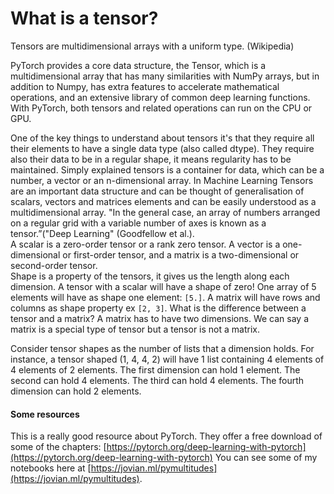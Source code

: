 # What is a tensor?

Tensors are multidimensional arrays with a uniform type. (Wikipedia)

PyTorch provides a core data structure, the Tensor, which is a multidimensional array that has many similarities with NumPy arrays, but in addition to Numpy, has extra features to accelerate mathematical operations, and an extensive library of common deep learning functions. With PyTorch, both tensors and related operations can run on the CPU or GPU.


<!-- <p align="center">
  <img src="/images/vs/image1.png"  width="750"  title="vs code">&nbsp;&nbsp;&nbsp;&nbsp;&nbsp;
</p>   -->

One of the key things to understand about tensors it's that they require all their elements to have a single data type (also called dtype). They require also their data to be in a regular shape, it means regularity has to be maintained.
Simply explained tensors is a container for data, which can be a number, a vector or an n-dimensional array.
In Machine Learning Tensors are an important data structure and can be thought of generalisation of scalars, vectors and matrices elements and can be easily understood as a multidimensional array.
"In the general case, an array of numbers arranged on a regular grid with a variable number of axes is known as a tensor.”("Deep Learning" (Goodfellow et al.).  
A scalar is a zero-order tensor or a rank zero tensor. A vector is a one-dimensional or first-order tensor, and a matrix is a two-dimensional or second-order tensor.  
Shape is a property of the tensors, it gives us the length along each dimension. A tensor with a scalar will have a shape of zero! One array of 5 elements will have as shape one element: `[5.]`. 
A matrix will have rows and columns as shape property ex `[2, 3]`. 
What is the difference between a tensor and a matrix? A matrix has to have two dimensions. We can say a matrix is a special type of tensor but a tensor is not a matrix. 

Consider tensor shapes as the number of lists that a dimension holds. For instance, a tensor shaped (1, 4, 4, 2) will have 1 list containing 4 elements of 4 elements of 2 elements.
The first dimension can hold 1 element.
The second can hold 4 elements.
The third can hold 4 elements.
The fourth dimension can hold 2 elements.





#### Some resources

This is a really good resource about PyTorch. They offer a free download of some of the chapters: [https://pytorch.org/deep-learning-with-pytorch](https://pytorch.org/deep-learning-with-pytorch)
You can see some of my notebooks here at [https://jovian.ml/pymultitudes](https://jovian.ml/pymultitudes).

<!--

Here's the table of contents:

1. TOC
{:toc}

## Basic setup

Jekyll requires blog post files to be named according to the following format:

`YEAR-MONTH-DAY-filename.md`

Where `YEAR` is a four-digit number, `MONTH` and `DAY` are both two-digit numbers, and `filename` is whatever file name you choose, to remind yourself what this post is about. `.md` is the file extension for markdown files.

The first line of the file should start with a single hash character, then a space, then your title. This is how you create a "*level 1 heading*" in markdown. Then you can create level 2, 3, etc headings as you wish but repeating the hash character, such as you see in the line `## File names` above.

## Basic formatting

You can use *italics*, **bold**, `code font text`, and create [links](https://www.markdownguide.org/cheat-sheet/). Here's a footnote [^1]. Here's a horizontal rule:

---

## Lists

Here's a list:

- item 1
- item 2

And a numbered list:

1. item 1
1. item 2

## Boxes and stuff

> This is a quotation

{% include alert.html text="You can include alert boxes" %}

...and...

{% include info.html text="You can include info boxes" %}

## Images

![](/images/logo.png "fast.ai's logo")

## Code

General preformatted text:

    # Do a thing
    do_thing()

Python code and output:

```python
# Prints '2'
print(1+1)
```

    2

## Tables

| Column 1 | Column 2 |
|-|-|
| A thing | Another thing |

## Footnotes

[^1]: This is the footnote.

-->
